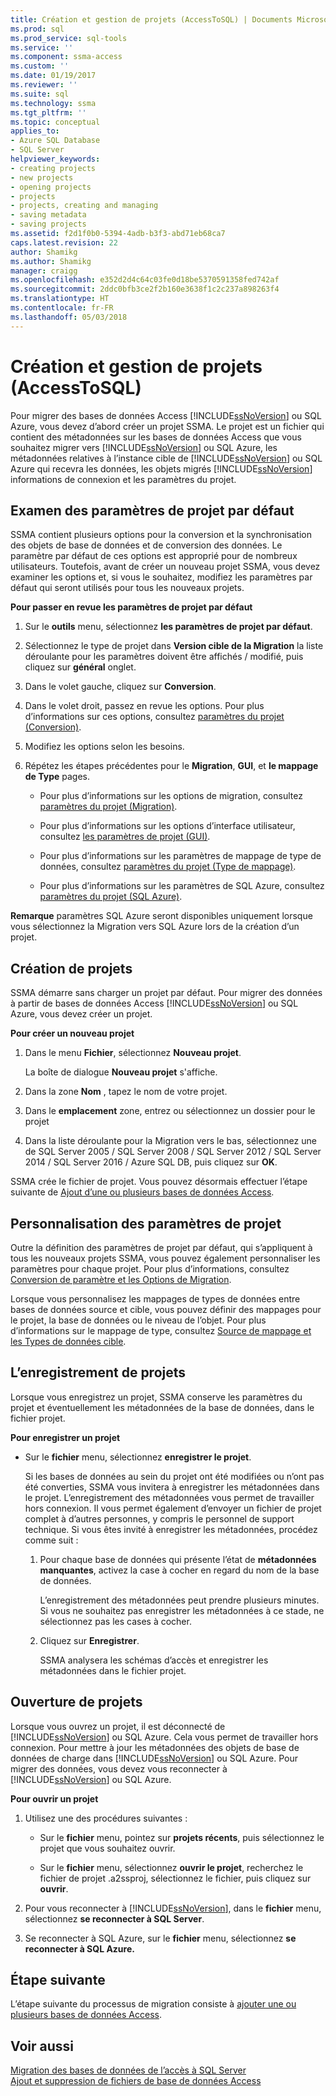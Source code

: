 ```yaml
---
title: Création et gestion de projets (AccessToSQL) | Documents Microsoft
ms.prod: sql
ms.prod_service: sql-tools
ms.service: ''
ms.component: ssma-access
ms.custom: ''
ms.date: 01/19/2017
ms.reviewer: ''
ms.suite: sql
ms.technology: ssma
ms.tgt_pltfrm: ''
ms.topic: conceptual
applies_to:
- Azure SQL Database
- SQL Server
helpviewer_keywords:
- creating projects
- new projects
- opening projects
- projects
- projects, creating and managing
- saving metadata
- saving projects
ms.assetid: f2d1f0b0-5394-4adb-b3f3-abd71eb68ca7
caps.latest.revision: 22
author: Shamikg
ms.author: Shamikg
manager: craigg
ms.openlocfilehash: e352d2d4c64c03fe0d18be5370591358fed742af
ms.sourcegitcommit: 2ddc0bfb3ce2f2b160e3638f1c2c237a898263f4
ms.translationtype: HT
ms.contentlocale: fr-FR
ms.lasthandoff: 05/03/2018
---
```

# <a name="creating-and-managing-projects-accesstosql"></a>Création et gestion de projets (AccessToSQL)
Pour migrer des bases de données Access [!INCLUDE[ssNoVersion](../../includes/ssnoversion_md.md)] ou SQL Azure, vous devez d’abord créer un projet SSMA. Le projet est un fichier qui contient des métadonnées sur les bases de données Access que vous souhaitez migrer vers [!INCLUDE[ssNoVersion](../../includes/ssnoversion_md.md)] ou SQL Azure, les métadonnées relatives à l’instance cible de [!INCLUDE[ssNoVersion](../../includes/ssnoversion_md.md)] ou SQL Azure qui recevra les données, les objets migrés [!INCLUDE[ssNoVersion](../../includes/ssnoversion_md.md)] informations de connexion et les paramètres du projet.  
  
## <a name="reviewing-default-project-settings"></a>Examen des paramètres de projet par défaut  
SSMA contient plusieurs options pour la conversion et la synchronisation des objets de base de données et de conversion des données. Le paramètre par défaut de ces options est approprié pour de nombreux utilisateurs. Toutefois, avant de créer un nouveau projet SSMA, vous devez examiner les options et, si vous le souhaitez, modifiez les paramètres par défaut qui seront utilisés pour tous les nouveaux projets.  
  
**Pour passer en revue les paramètres de projet par défaut**  
  
1.  Sur le **outils** menu, sélectionnez **les paramètres de projet par défaut**.  
  
2.  Sélectionnez le type de projet dans **Version cible de la Migration** la liste déroulante pour les paramètres doivent être affichés / modifié, puis cliquez sur **général** onglet.  
  
3.  Dans le volet gauche, cliquez sur **Conversion**.  
  
4.  Dans le volet droit, passez en revue les options. Pour plus d’informations sur ces options, consultez [paramètres du projet (Conversion)](http://msdn.microsoft.com/en-us/bcebc635-c638-4ddb-924c-b9ccfef86388).  
  
5.  Modifiez les options selon les besoins.  
  
6.  Répétez les étapes précédentes pour le **Migration**, **GUI**, et **le mappage de Type** pages.  
  
    -   Pour plus d’informations sur les options de migration, consultez [paramètres du projet (Migration)](http://msdn.microsoft.com/en-us/4caebc9c-8680-4b99-a8fa-89c43161c95d).  
  
    -   Pour plus d’informations sur les options d’interface utilisateur, consultez [les paramètres de projet (GUI)](http://msdn.microsoft.com/en-us/cf06baf1-8714-48a3-95dc-781f6ca53693).  
  
    -   Pour plus d’informations sur les paramètres de mappage de type de données, consultez [paramètres du projet (Type de mappage)](http://msdn.microsoft.com/en-us/b87b9683-abed-4677-8c50-18bdba704655).  
  
    -   Pour plus d’informations sur les paramètres de SQL Azure, consultez [paramètres du projet (SQL Azure)](http://msdn.microsoft.com/en-us/bbb8a204-d0e4-4f0b-9709-271feb1f136e).  
  
**Remarque** paramètres SQL Azure seront disponibles uniquement lorsque vous sélectionnez la Migration vers SQL Azure lors de la création d’un projet.  
  
## <a name="creating-new-projects"></a>Création de projets  
SSMA démarre sans charger un projet par défaut. Pour migrer des données à partir de bases de données Access [!INCLUDE[ssNoVersion](../../includes/ssnoversion_md.md)] ou SQL Azure, vous devez créer un projet.  
  
**Pour créer un nouveau projet**  
  
1.  Dans le menu **Fichier**, sélectionnez **Nouveau projet**.  
  
    La boîte de dialogue **Nouveau projet** s'affiche.  
  
2.  Dans la zone **Nom** , tapez le nom de votre projet.  
  
3.  Dans le **emplacement** zone, entrez ou sélectionnez un dossier pour le projet  
  
4.  Dans la liste déroulante pour la Migration vers le bas, sélectionnez une de SQL Server 2005 / SQL Server 2008 / SQL Server 2012 / SQL Server 2014 / SQL Server 2016 / Azure SQL DB, puis cliquez sur **OK**.  
  
SSMA crée le fichier de projet. Vous pouvez désormais effectuer l’étape suivante de [Ajout d’une ou plusieurs bases de données Access](http://msdn.microsoft.com/en-us/e944c740-4c8a-4bc1-b0ed-be57bc06dced).  
  
## <a name="customizing-project-settings"></a>Personnalisation des paramètres de projet  
Outre la définition des paramètres de projet par défaut, qui s’appliquent à tous les nouveaux projets SSMA, vous pouvez également personnaliser les paramètres pour chaque projet. Pour plus d’informations, consultez [Conversion de paramètre et les Options de Migration](http://msdn.microsoft.com/en-us/0a7304df-2f35-4453-96ef-7ac83dea1167).  
  
Lorsque vous personnalisez les mappages de types de données entre bases de données source et cible, vous pouvez définir des mappages pour le projet, la base de données ou le niveau de l’objet. Pour plus d’informations sur le mappage de type, consultez [Source de mappage et les Types de données cible](http://msdn.microsoft.com/en-us/b362a075-16e7-423f-b63f-e1e9f02844a9).  
  
## <a name="saving-projects"></a>L’enregistrement de projets  
Lorsque vous enregistrez un projet, SSMA conserve les paramètres du projet et éventuellement les métadonnées de la base de données, dans le fichier projet.  
  
**Pour enregistrer un projet**  
  
-   Sur le **fichier** menu, sélectionnez **enregistrer le projet**.  
  
    Si les bases de données au sein du projet ont été modifiées ou n’ont pas été converties, SSMA vous invitera à enregistrer les métadonnées dans le projet. L’enregistrement des métadonnées vous permet de travailler hors connexion. Il vous permet également d’envoyer un fichier de projet complet à d’autres personnes, y compris le personnel de support technique. Si vous êtes invité à enregistrer les métadonnées, procédez comme suit :  
  
    1.  Pour chaque base de données qui présente l’état de **métadonnées manquantes**, activez la case à cocher en regard du nom de la base de données.  
  
        L’enregistrement des métadonnées peut prendre plusieurs minutes. Si vous ne souhaitez pas enregistrer les métadonnées à ce stade, ne sélectionnez pas les cases à cocher.  
  
    2.  Cliquez sur **Enregistrer**.  
  
        SSMA analysera les schémas d’accès et enregistrer les métadonnées dans le fichier projet.  
  
## <a name="opening-projects"></a>Ouverture de projets  
Lorsque vous ouvrez un projet, il est déconnecté de [!INCLUDE[ssNoVersion](../../includes/ssnoversion_md.md)] ou SQL Azure. Cela vous permet de travailler hors connexion. Pour mettre à jour les métadonnées des objets de base de données de charge dans [!INCLUDE[ssNoVersion](../../includes/ssnoversion_md.md)] ou SQL Azure. Pour migrer des données, vous devez vous reconnecter à [!INCLUDE[ssNoVersion](../../includes/ssnoversion_md.md)] ou SQL Azure.  
  
**Pour ouvrir un projet**  
  
1.  Utilisez une des procédures suivantes :  
  
    -   Sur le **fichier** menu, pointez sur **projets récents**, puis sélectionnez le projet que vous souhaitez ouvrir.  
  
    -   Sur le **fichier** menu, sélectionnez **ouvrir le projet**, recherchez le fichier de projet .a2ssproj, sélectionnez le fichier, puis cliquez sur **ouvrir**.  
  
2.  Pour vous reconnecter à [!INCLUDE[ssNoVersion](../../includes/ssnoversion_md.md)], dans le **fichier** menu, sélectionnez **se reconnecter à SQL Server**.  
  
3.  Se reconnecter à SQL Azure, sur le **fichier** menu, sélectionnez **se reconnecter à SQL Azure.**  
  
## <a name="next-step"></a>Étape suivante  
L’étape suivante du processus de migration consiste à [ajouter une ou plusieurs bases de données Access](http://msdn.microsoft.com/en-us/e944c740-4c8a-4bc1-b0ed-be57bc06dced).  
  
## <a name="see-also"></a>Voir aussi  
[Migration des bases de données de l’accès à SQL Server](http://msdn.microsoft.com/en-us/76a3abcf-2998-4712-9490-fe8d872c89ca)  
[Ajout et suppression de fichiers de base de données Access](http://msdn.microsoft.com/en-us/e944c740-4c8a-4bc1-b0ed-be57bc06dced)  
  
